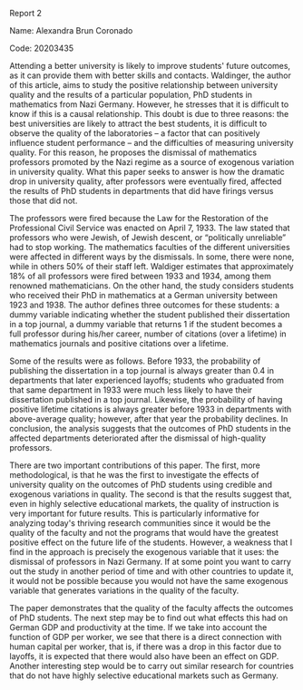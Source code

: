 Report 2

Name: Alexandra Brun Coronado

Code: 20203435

Attending a better university is likely to improve students' future outcomes, as it can provide them with better skills and contacts. Waldinger, the author of this article, aims to study the positive relationship between university quality and the results of a particular population, PhD students in mathematics from Nazi Germany. However, he stresses that it is difficult to know if this is a causal relationship. This doubt is due to three reasons: the best universities are likely to attract the best students, it is difficult to observe the quality of the laboratories – a factor that can positively influence student performance – and the difficulties of measuring university quality. For this reason, he proposes the dismissal of mathematics professors promoted by the Nazi regime as a source of exogenous variation in university quality. What this paper seeks to answer is how the dramatic drop in university quality, after professors were eventually fired, affected the results of PhD students in departments that did have firings versus those that did not. 

The professors were fired because the Law for the Restoration of the Professional Civil Service was enacted on April 7, 1933. The law stated that professors who were Jewish, of Jewish descent, or “politically unreliable” had to stop working. The mathematics faculties of the different universities were affected in different ways by the dismissals. In some, there were none, while in others 50% of their staff left. Waldiger estimates that approximately 18% of all professors were fired between 1933 and 1934, among them renowned mathematicians. On the other hand, the study considers students who received their PhD in mathematics at a German university between 1923 and 1938. The author defines three outcomes for these students: a dummy variable indicating whether the student published their dissertation in a top journal, a dummy variable that returns 1 if the student becomes a full professor during his/her career, number of citations (over a lifetime) in mathematics journals and positive citations over a lifetime. 

Some of the results were as follows. Before 1933, the probability of publishing the dissertation in a top journal is always greater than 0.4 in departments that later experienced layoffs; students who graduated from that same department in 1933 were much less likely to have their dissertation published in a top journal. Likewise, the probability of having positive lifetime citations is always greater before 1933 in departments with above-average quality; however, after that year the probability declines. In conclusion, the analysis suggests that the outcomes of PhD students in the affected departments deteriorated after the dismissal of high-quality professors. 

There are two important contributions of this paper. The first, more methodological, is that he was the first to investigate the effects of university quality on the outcomes of PhD students using credible and exogenous variations in quality. The second is that the results suggest that, even in highly selective educational markets, the quality of instruction is very important for future results. This is particularly informative for analyzing today's thriving research communities since it would be the quality of the faculty and not the programs that would have the greatest positive effect on the future life of the students. 
However, a weakness that I find in the approach is precisely the exogenous variable that it uses: the dismissal of professors in Nazi Germany. If at some point you want to carry out the study in another period of time and with other countries to update it, it would not be possible because you would not have the same exogenous variable that generates variations in the quality of the faculty. 

The paper demonstrates that the quality of the faculty affects the outcomes of PhD students. The next step may be to find out what effects this had on German GDP and productivity at the time. If we take into account the function of GDP per worker, we see that there is a direct connection with human capital per worker, that is, if there was a drop in this factor due to layoffs, it is expected that there would also have been an effect on GDP. Another interesting step would be to carry out similar research for countries that do not have highly selective educational markets such as Germany. 